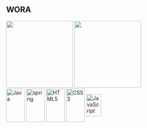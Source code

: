 ## WORA 

<div>
  <img height="180em" src="https://github-readme-stats.vercel.app/api?username=kristtofer-bruno&show_icons=true&theme=dark"/>
  <img height="180em" src="https://github-readme-stats.vercel.app/api/top-langs/?username=kristtofer-bruno&layout=compact&langs_count=16&theme=dark"/>
</div>

<div style="display: inline_block">
  <img align="center" alt="Java" height="90" width="50" src="https://cdn.jsdelivr.net/gh/devicons/devicon@latest/icons/java/java-original-wordmark.svg" />
  <img align="center" alt="spring" height="90" width="50" src="https://cdn.jsdelivr.net/gh/devicons/devicon@latest/icons/spring/spring-original-wordmark.svg" />
  <img align="center" alt="HTML5" height="90" width="50" src="https://cdn.jsdelivr.net/gh/devicons/devicon@latest/icons/html5/html5-original-wordmark.svg" />
  <img align="center" alt="CSS3" height="90" width="50" src="https://cdn.jsdelivr.net/gh/devicons/devicon@latest/icons/css3/css3-original-wordmark.svg" />
  <img align="center" alt="JavaScript" height="60" width="40" src="https://cdn.jsdelivr.net/gh/devicons/devicon@latest/icons/javascript/javascript-original.svg" />
</div>

##





